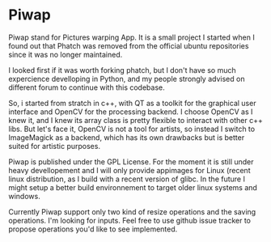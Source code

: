 # Piwap
Piwap stand for Pictures warping App. It is a small project I started when I found out that Phatch was removed from the official ubuntu repositories since it was no longer maintained.

I looked first if it was worth forking phatch, but I don't have so much expercience develloping in Python, and my people strongly advised on different forum to continue with this codebase.

So, i started from stratch in c++, with QT as a toolkit for the graphical user interface and OpenCV for the processing backend. I choose OpenCV as I knew it, and I knew its array class is pretty flexible to interact with other c++ libs. But let's face it, OpenCV is not a tool for artists, so instead I switch to ImageMagick as a backend, which has its own drawbacks but is better suited for artistic purposes.

Piwap is published under the GPL License. For the moment it is still under heavy devellopement and I will only provide appimages for Linux (recent linux distribution, as I build with a recent version of glibc. In the future I might setup a better build environnement to target older linux systems and windows.

Currently Piwap support only two kind of resize operations and the saving operations. I'm looking for inputs. Feel free to use github issue tracker to propose operations you'd like to see implemented.
